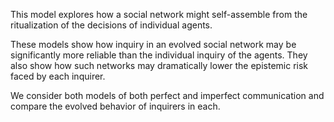 This model explores how a social network might self-assemble from the ritualization of the decisions of individual agents. 


These models show how inquiry in an evolved social network may be significantly more reliable than the individual inquiry of the agents. They also show how such networks may dramatically lower the epistemic risk faced by each inquirer. 


We consider both models of both perfect and imperfect communication and compare the evolved behavior of inquirers in each.
